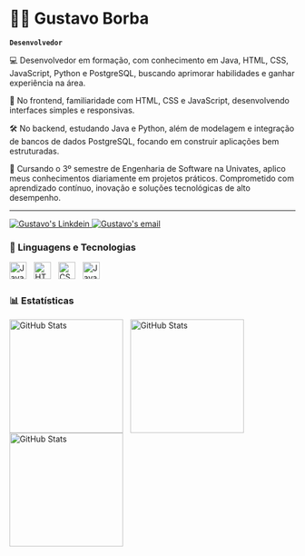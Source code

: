 
# 👨‍💻 Gustavo Borba

**`Desenvolvedor`**

💻 Desenvolvedor em formação, com conhecimento em Java, HTML, CSS, JavaScript, Python e PostgreSQL, buscando aprimorar habilidades e ganhar experiência na área.

🎨 No frontend, familiaridade com HTML, CSS e JavaScript, desenvolvendo interfaces simples e responsivas.

🛠️ No backend, estudando Java e Python, além de modelagem e integração de bancos de dados PostgreSQL, focando em construir aplicações bem estruturadas.


🚀 Cursando o 3º semestre de Engenharia de Software na Univates, aplico meus conhecimentos diariamente em projetos práticos. Comprometido com aprendizado contínuo, inovação e soluções tecnológicas de alto desempenho.


---

<div> 
  <a href="https://www.linkedin.com/in/gustavo-borba-076039223/" target="_blank" rel="nofollow">
  <img  alt="Gustavo's Linkdein" src="https://img.shields.io/badge/LinkedIn-0077B5?style=for-the-badge&logo=linkedin&logoColor=white" />
</a>
<a href="mailto:gustavoborbavts@gmail.com" target="_blank" rel="nofollow">
  <img  alt="Gustavo's email" src="https://img.shields.io/badge/Gmail-D14836?style=for-the-badge&logo=gmail&logoColor=white" />
</a>


### 🤖 Linguagens e Tecnologias
<img 
    align="left" 
    alt="Java" 
    title="Java"
    width="30px" 
    style="padding-right: 10px;" 
    src="https://cdn.jsdelivr.net/gh/devicons/devicon@latest/icons/java/java-original-wordmark.svg" 
/>

<img 
    align="left" 
    alt="HTML"
    title="HTML" 
    width="30px" 
    style="padding-right: 10px;" 
    src="https://cdn.jsdelivr.net/gh/devicons/devicon@latest/icons/html5/html5-original.svg" 
/>
<img 
    align="left" 
    alt="CSS" 
    title="CSS"
    width="30px" 
    style="padding-right: 10px;" 
    src="https://cdn.jsdelivr.net/gh/devicons/devicon@latest/icons/css3/css3-original.svg" 
/>
<img 
    align="left" 
    alt="JavaScript"
    title="JavaScript" 
    width="30px" 
    style="padding-right: 10px;" 
    src="https://cdn.jsdelivr.net/gh/devicons/devicon@latest/icons/javascript/javascript-original.svg" 
/>



<br/>
<br/>

### 📊 Estatísticas

<p>
  <img 
    align="left" 
    alt="GitHub Stats" 
    height="200" 
    style="padding-right: 10px;" 
    src="https://github-readme-stats.vercel.app/api?username=GustavoBorba-aa&theme=radical&show_icons=true&hide_border=false&count_private=false" 
  />

<img 
      align="left" 
      alt="GitHub Stats" 
      height="200" 
      src="https://github-readme-streak-stats.herokuapp.com/?user=GustavoBorba-aa&theme=radical&hide_border=false" 
  />
<img 
      align="left" 
      alt="GitHub Stats" 
      height="200" 
      src="https://github-readme-stats.vercel.app/api/top-langs/?username=GustavoBorba-aa&theme=radical&show_icons=true&hide_border=false&layout=compact" 
  />

</p>

